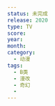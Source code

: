 ```yaml
---
status: 未完成
release: 2020
type: TV
score:
year:
month:
category:
  - 动漫
tags:
  - B类
  - 漫改
  - 奇幻
  - 
---
```

